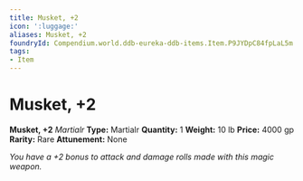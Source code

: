 ```yaml
---
title: Musket, +2
icon: ':luggage:'
aliases: Musket, +2
foundryId: Compendium.world.ddb-eureka-ddb-items.Item.P9JYDpC84fpLaL5m
tags:
- Item
---
```


# Musket, +2

**Musket, +2**
_Martialr_
**Type:** Martialr
**Quantity:** 1
**Weight:** 10 lb
**Price:** 4000 gp
**Rarity:** Rare
**Attunement:** None

*You have a +2 bonus to attack and damage rolls made with this magic weapon.*